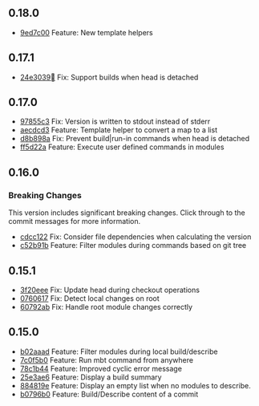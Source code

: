 ## 0.18.0

- [9ed7c00](https://github.com/mbtproject/mbt/commit/9ed7c00) Feature: New template helpers

## 0.17.1

- [24e3039](https://github.com/mbtproject/mbt/commit/24e3039) Fix: Support builds when head is detached

## 0.17.0

- [97855c3](https://github.com/mbtproject/mbt/commit/97855c3) Fix: Version is written to stdout instead of stderr
- [aecdcd3](https://github.com/mbtproject/mbt/commit/aecdcd3) Feature: Template helper to convert a map to a list
- [d8b898a](https://github.com/mbtproject/mbt/commit/d8b898a) Fix: Prevent build|run-in commands when head is detached
- [ff5d22a](https://github.com/mbtproject/mbt/commit/ff5d22a) Feature: Execute user defined commands in modules

## 0.16.0
### Breaking Changes
This version includes significant breaking changes. Click through to the 
commit messages for more information.

- [cdcc122](https://github.com/mbtproject/mbt/commit/cdcc122) Fix: Consider file dependencies when calculating the version
- [c52b91b](https://github.com/mbtproject/mbt/commit/c52b91b) Feature: Filter modules during commands based on git tree

## 0.15.1
- [3f20eee](https://github.com/mbtproject/mbt/commit/3f20eee) Fix: Update head during checkout operations
- [0760617](https://github.com/mbtproject/mbt/commit/0760617) Fix: Detect local changes on root
- [60792ab](https://github.com/mbtproject/mbt/commit/60792ab) Fix: Handle root module changes correctly

## 0.15.0
- [b02aaad](https://github.com/mbtproject/mbt/commit/b02aaad) Feature: Filter modules during local build/describe
- [7c0f5b0](https://github.com/mbtproject/mbt/commit/7c0f5b0) Feature: Run mbt command from anywhere
- [78c1b44](https://github.com/mbtproject/mbt/commit/78c1b44) Feature: Improved cyclic error message
- [25e3ae6](https://github.com/mbtproject/mbt/commit/25e3ae6) Feature: Display a build summary
- [884819e](https://github.com/mbtproject/mbt/commit/884819e) Feature: Display an empty list when no modules to describe.
- [b0796b0](https://github.com/mbtproject/mbt/commit/b0796b0) Feature: Build/Describe content of a commit
